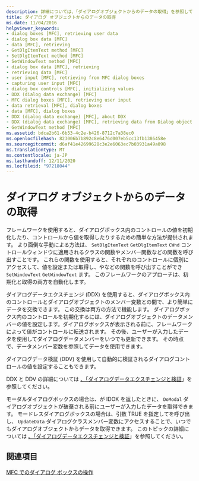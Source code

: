 ```yaml
---
description: 詳細については、「ダイアログオブジェクトからのデータの取得」を参照してください。
title: ダイアログ オブジェクトからのデータの取得
ms.date: 11/04/2016
helpviewer_keywords:
- dialog boxes [MFC], retrieving user data
- dialog box data [MFC]
- data [MFC], retrieving
- GetDlgItemText method [MFC]
- SetDlgItemText method [MFC]
- SetWindowText method [MFC]
- dialog box data [MFC], retrieving
- retrieving data [MFC]
- user input [MFC], retrieving from MFC dialog boxes
- capturing user input [MFC]
- dialog box controls [MFC], initializing values
- DDX (dialog data exchange) [MFC]
- MFC dialog boxes [MFC], retrieving user input
- data retrieval [MFC], dialog boxes
- data [MFC], dialog boxes
- DDX (dialog data exchange) [MFC], about DDX
- DDX (dialog data exchange) [MFC], retrieving data from Dialog object
- GetWindowText method [MFC]
ms.assetid: bdca2b61-6b53-4c2e-b426-8712c7a38ec0
ms.openlocfilehash: 823006b7b892c8e6476d007eb5cc13fb1386458e
ms.sourcegitcommit: d6af41e42699628c3e2e6063ec7b03931a49a098
ms.translationtype: MT
ms.contentlocale: ja-JP
ms.lasthandoff: 12/11/2020
ms.locfileid: "97218044"
---
```

# <a name="retrieving-data-from-the-dialog-object"></a>ダイアログ オブジェクトからのデータの取得

フレームワークを使用すると、ダイアログボックス内のコントロールの値を初期化したり、コントロールから値を取得したりするための簡単な方法が提供されます。 より面倒な手動による方法は、 `SetDlgItemText` `GetDlgItemText` `CWnd` コントロールウィンドウに適用されるクラスの関数やメンバー関数などの関数を呼び出すことです。 これらの関数を使用すると、それぞれのコントロールに個別にアクセスして、値を設定または取得し、やなどの関数を呼び出すことができ `SetWindowText` `GetWindowText` ます。 このフレームワークのアプローチは、初期化と取得の両方を自動化します。

ダイアログデータエクスチェンジ (DDX) を使用すると、ダイアログボックス内のコントロールとダイアログオブジェクトのメンバー変数との間で、より簡単にデータを交換できます。 この交換は両方の方法で機能します。 ダイアログボックス内のコントロールを初期化するには、ダイアログオブジェクトのデータメンバーの値を設定します。ダイアログボックスが表示される前に、フレームワークによって値がコントロールに転送されます。 その後、ユーザーが入力したデータを使用してダイアログデータメンバーをいつでも更新できます。 その時点で、データメンバー変数を参照してデータを使用できます。

ダイアログデータ検証 (DDV) を使用して自動的に検証されるダイアログコントロールの値を設定することもできます。

DDX と DDV の詳細については [、「ダイアログデータエクスチェンジと検証](../mfc/dialog-data-exchange-and-validation.md)」を参照してください。

モーダルダイアログボックスの場合は、が IDOK を返したときに、 `DoModal` ダイアログオブジェクトが破棄される前にユーザーが入力したデータを取得できます。 モードレスダイアログボックスの場合は、引数 TRUE を指定してを呼び出し、 `UpdateData` ダイアログクラスメンバー変数にアクセスすることで、いつでもダイアログオブジェクトからデータを取得できます。 このトピックの詳細については [、「ダイアログデータエクスチェンジと検証](../mfc/dialog-data-exchange-and-validation.md)」を参照してください。

## <a name="see-also"></a>関連項目

[MFC でのダイアログ ボックスの操作](../mfc/life-cycle-of-a-dialog-box.md)
